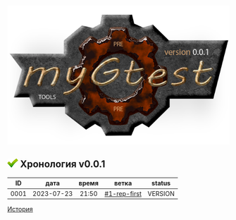 [![logo](logo.png)](../README.md) 

[H]: docs.md           "родитель"
[P]: icons/progress.png  "в процессе..."
[S]: icons/success.png   "завершено"

[![S]][H] Хронология v0.0.1
---------------------------

| **ID** |    дата    | время |     ветка      | status  |
|:------:|:----------:|:-----:|:--------------:|:-------:|
|  0001  | 2023-07-23 | 21:50 | [#1-rep-first] | VERSION |

[История](history.md)

[#1-rep-first]: history.md#-v001-rep

